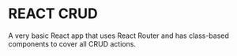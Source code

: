 # REACT CRUD

A very basic React app that uses React Router and has class-based components to cover all CRUD actions.
